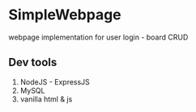 # SimpleWebpage
webpage implementation for user login - board CRUD
## Dev tools
1. NodeJS - ExpressJS
2. MySQL
3. vanilla html & js
